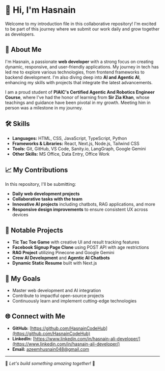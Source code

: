 # 👋 Hi, I'm Hasnain

Welcome to my introduction file in this collaborative repository! I'm excited to be part of this journey where we submit our work daily and grow together as developers.

## 🚀 About Me

I'm Hasnain, a passionate **web developer** with a strong focus on creating dynamic, responsive, and user-friendly applications. My journey in tech has led me to explore various technologies, from frontend frameworks to backend development. I'm also diving deep into **AI and Agentic AI**, enhancing my skills with projects that integrate the latest advancements.

I am a proud student of **PIAIC's Certified Agentic And Robotics Engineer Course**, where I've had the honor of learning from **Sir Zia Khan**, whose teachings and guidance have been pivotal in my growth. Meeting him in person was a milestone in my journey.

## 🛠️ Skills

- **Languages:** HTML, CSS, JavaScript, TypeScript, Python  
- **Frameworks & Libraries:** React, Next.js, Node.js, Tailwind CSS  
- **Tools:** Git, GitHub, VS Code, Sanity.io, LangGraph, Google Gemini  
- **Other Skills:** MS Office, Data Entry, Office Work

## 📈 My Contributions

In this repository, I'll be submitting:  
- **Daily web development projects**  
- **Collaborative tasks with the team**  
- **Innovative AI projects** including chatbots, RAG applications, and more  
- **Responsive design improvements** to ensure consistent UX across devices

## 🌟 Notable Projects

- **Tic Tac Toe Game** with creative UI and result tracking features  
- **Facebook Signup Page Clone** using POST API with age restrictions  
- **RAG Project** utilizing Pinecone and Google Gemini  
- **Crew AI Development** and **Agentic AI Chatbots**  
- **Dynamic Static Resume** built with Next.js

## 🎯 My Goals

- Master web development and AI integration  
- Contribute to impactful open-source projects  
- Continuously learn and implement cutting-edge technologies

## 🌐 Connect with Me

- **GitHub:** [https://github.com/HasnainCodeHub](https://github.com/HasnainCodeHub)  
- **LinkedIn:** [https://www.linkedin.com/in/hasnain-ali-developer/](https://www.linkedin.com/in/hasnain-ali-developer/)  
- **Email:** [azeemhusnain048@gmail.com](mailto:azeemhusnain048@gmail.com)  

---

🚀 *Let's build something amazing together!* 🚀

